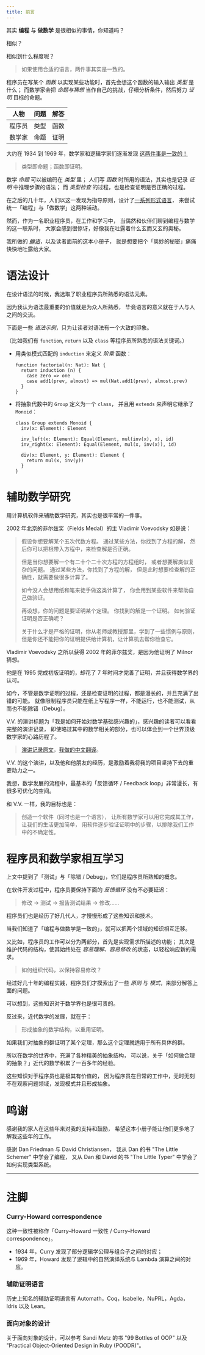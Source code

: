 ```yaml
---
title: 前言
---
```


其实 **编程** 与 **做数学** 是很相似的事情，你知道吗？

相似？

相似到什么程度呢？

> 如果使用合适的语言，两件事其实是一致的。

程序员在写某个 *函数* 以实现某些功能时，首先会想这个函数的输入输出 *类型* 是什么；
而数学家会把 *命题与猜想* 当作自己的挑战，仔细分析条件，然后努力 *证明* 目标的命题。

| 人物   | 问题 | 解答 |
|--------|------|------|
| 程序员 | 类型 | 函数 |
| 数学家 | 命题 | 证明 |

大约在 1934 到 1969 年，数学家和逻辑学家们逐渐发现
[这两件事是一致的！](#curry-howard-correspondence)

> 类型即命题；函数即证明。

数学 *命题* 可以被编码在 *类型* 里；
人们写 *函数* 时所用的语法，其实也是记录 *证明* 中推理步骤的语法；
而 *类型检查* 的过程，也是检查证明是否正确的过程。

在之后的几十年，人们以这一发现为指导原则，设计了[一系列形式语言](#辅助证明语言)，
来尝试统一「编程」与「做数学」这两种活动。

然而，作为一名职业程序员，在工作和学习中，
当偶然和伙伴们聊到编程与数学的这一联系时，
大家会感到很惊讶，好像我在吐露着什么玄而又玄的奥秘。

我所做的 [*蝉语*](https://cicada-lang.org)，以及读者面前的这本小册子，
就是想要把个「奥妙的秘密」痛痛快快地吐露给大家。

# 语法设计

在设计语法的时候，我选取了职业程序员所熟悉的语法元素。

因为我认为语法最重要的价值就是为众人所熟悉，
毕竟语言的意义就在于人与人之间的交流。

下面是一些 *语法示例*，只为让读者对语法有一个大致的印象。

（比如我们有 `function`, `return` 以及 `class` 等程序员所熟悉的语法关键词。）

- 用类似模式匹配的 `induction` 来定义 *阶乘* 函数：

  ``` cicada impression
  function factorial(n: Nat): Nat {
    return induction (n) {
      case zero => one
      case add1(prev, almost) => mul(Nat.add1(prev), almost.prev)
    }
  }
  ```

- 将抽象代数中的 `Group` 定义为一个 `class`，
  并且用 `extends` 来声明它继承了 `Monoid`：

  ``` cicada impression
  class Group extends Monoid {
    inv(x: Element): Element

    inv_left(x: Element): Equal(Element, mul(inv(x), x), id)
    inv_right(x: Element): Equal(Element, mul(x, inv(x)), id)

    div(x: Element, y: Element): Element {
      return mul(x, inv(y))
    }
  }
  ```

# 辅助数学研究

用计算机软件来辅助数学研究，其实也是很平常的一件事。

2002 年北京的菲尔兹奖（Fields Medal）的主 Vladimir Voevodsky 如是说：

> 假设你想要解某个五次代数方程。
> 通过某些方法，你找到了方程的解，
> 然后你可以把根带入方程中，来检查解是否正确。
>
> 但是当你想要解一个有二十个二十次方程的方程组时，
> 或者想要解类似复杂的问题。
> 通过某些方法，你找到了方程的解，
> 但是此时想要检查解的正确性，就需要做很多计算了。
>
> 如今没人会想用纸和笔来徒手做这类计算了，
> 你会用到某些软件来帮助自己做验证。
>
> 再设想，你的问题是要证明某个定理。
> 你找到的解是一个证明。
> 如何验证证明是否正确呢？
>
> 关于什么才是严格的证明，你从老师或教授那里，学到了一些惯例与原则，
> 但是你还不能把你的证明提供给计算机，让计算机去帮你检查它。

Vladimir Voevodsky 之所以获得 2002 年的菲尔兹奖，是因为他证明了 Milnor 猜想。

他是在 1995 完成初版证明的，却花了 7 年时间才完善了证明，并且获得数学界的认可。

如今，不管是数学证明的过程，还是检查证明的过程，都是漫长的，并且充满了出错的可能。
就像限制程序员只能在纸上写程序一样，不能运行，也不能测试，从而也不能除错（Debug）。

V.V. 的演讲标题为「我是如何开始对数学基础感兴趣的」，感兴趣的读者可以看看完整的演讲记录，
即使略过其中的数学相关的部分，也可以体会到一个世界顶级数学家的心路历程了。

> [演讲记录原文](https://readonly.link/articles/github.com/xieyuheng/inner/-/persons/vladimir-voevodsky/how-i-became-interested-in-foundations-of-mathematics.md)，[我做的中文翻译](https://readonly.link/articles/github.com/xieyuheng/inner/-/translations/zh/how-i-became-interested-in-foundations-of-mathematics.md)。

V.V. 的这个演讲，以及他和他朋友的经历，是激励着我将我的项目坚持下去的重要动力之一。

我想，数学发展的流程中，最基本的「反馈循环 / Feedback loop」非常漫长，有很多可优化的空间。

和 V.V. 一样，我的目标也是：

> 创造一个软件（同时也是一个语言），
> 让所有数学家可以用它完成其工作，让我们的生活更加简单，
> 用软件逐步验证证明中的步骤，以排除我们工作中的不确定性。

# 程序员和数学家相互学习

上文中提到了「测试」与「除错 / Debug」，它们是程序员所熟知的概念。

在软件开发过程中，程序员要保持下面的 *反馈循环* 没有不必要延迟：

> 修改 -> 测试 -> 报告测试结果 -> 修改……

程序员们也是经历了好几代人，才慢慢形成了这些知识和技术。

当我们知道了「编程与做数学是一致的」，就可以把两个领域的知识相互迁移。

又比如，程序员的工作可以分为两部分，首先是实现需求所描述的功能；
其次是维护代码的结构，使其始终处在 *容易理解、容易修改* 的状态，以轻松响应新的需求。

> 如何组织代码，以保持容易修改？

经过好几十年的编程实践，程序员们才摸索出了一些 *原则* 与 *模式*，来部分解答上面的问题。

可以想到，这些知识对于数学界也是很可贵的。

反过来，近代数学的发展，就在于：

> 形成抽象的数学结构，以重用证明。

如果我们对抽象的群证明了某个定理，那么这个定理就适用于所有具体的群。

所以在数学的世界中，充满了各种精美的抽象结构，
可以说，关于「如何做合理的抽象？」近代的数学积累了一百多年的经验。

这些知识对于程序员也是极其有价值的，
因为程序员在日常的工作中，无时无刻不在观察问题领域，发现模式并且形成抽象。

# 鸣谢

感谢我的家人在这些年来对我的支持和鼓励，
希望这本小册子能让他们更多地了解我这些年的工作。

感谢 Dan Friedman 与 David Christiansen，
我从 Dan 的书 "The Little Schemer" 中学会了编程，
又从 Dan 和 David 的书 "The Little Typer" 中学会了如何实现类型系统。

------

# 注脚

### Curry-Howard correspondence

这种一致性被称作「Curry–Howard 一致性 / Curry–Howard correspondence」。

- 1934 年，Curry 发现了部分逻辑学公理与组合子之间的对应；
- 1969 年，Howard 发现了逻辑中的自然演绎系统与 Lambda 演算之间的对应。

### 辅助证明语言

历史上知名的辅助证明语言有 Automath，Coq，Isabelle，NuPRL，Agda，Idris 以及 Lean。

### 面向对象的设计

关于面向对象的设计，可以参考 Sandi Metz 的书 "99 Bottles of OOP" 以及 "Practical Object-Oriented Design in Ruby (POODR)"。
